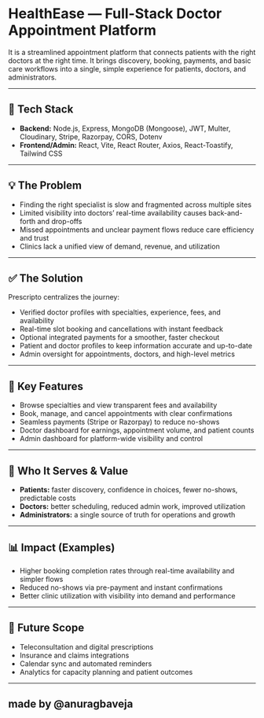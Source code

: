 # HealthEase — Full-Stack Doctor Appointment Platform  

It is a streamlined appointment platform that connects patients with the right doctors at the right time. It brings discovery, booking, payments, and basic care workflows into a single, simple experience for patients, doctors, and administrators.  

---

## 🚀 Tech Stack
- **Backend:** Node.js, Express, MongoDB (Mongoose), JWT, Multer, Cloudinary, Stripe, Razorpay, CORS, Dotenv  
- **Frontend/Admin:** React, Vite, React Router, Axios, React-Toastify, Tailwind CSS  

---

## 💡 The Problem
- Finding the right specialist is slow and fragmented across multiple sites  
- Limited visibility into doctors’ real-time availability causes back-and-forth and drop-offs  
- Missed appointments and unclear payment flows reduce care efficiency and trust  
- Clinics lack a unified view of demand, revenue, and utilization  

---

## ✅ The Solution
Prescripto centralizes the journey:  
- Verified doctor profiles with specialties, experience, fees, and availability  
- Real-time slot booking and cancellations with instant feedback  
- Optional integrated payments for a smoother, faster checkout  
- Patient and doctor profiles to keep information accurate and up-to-date  
- Admin oversight for appointments, doctors, and high-level metrics  

---

## 🔑 Key Features
- Browse specialties and view transparent fees and availability  
- Book, manage, and cancel appointments with clear confirmations  
- Seamless payments (Stripe or Razorpay) to reduce no-shows  
- Doctor dashboard for earnings, appointment volume, and patient counts  
- Admin dashboard for platform-wide visibility and control  

---

## 👥 Who It Serves & Value
- **Patients:** faster discovery, confidence in choices, fewer no-shows, predictable costs  
- **Doctors:** better scheduling, reduced admin work, improved utilization  
- **Administrators:** a single source of truth for operations and growth  

---

## 📊 Impact (Examples)
- Higher booking completion rates through real-time availability and simpler flows  
- Reduced no-shows via pre-payment and instant confirmations  
- Better clinic utilization with visibility into demand and performance  

---

## 🔮 Future Scope
- Teleconsultation and digital prescriptions  
- Insurance and claims integrations  
- Calendar sync and automated reminders  
- Analytics for capacity planning and patient outcomes

---

## made by @anuragbaveja

   
